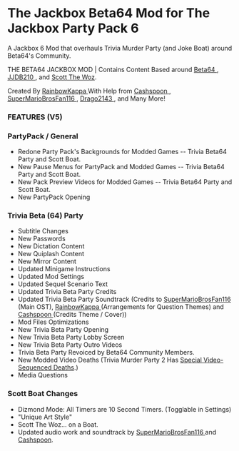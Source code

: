 # The Jackbox Beta64 Mod for The Jackbox Party Pack 6
A Jackbox 6 Mod that overhauls Trivia Murder Party (and Joke Boat) around Beta64's Community.

THE BETA64 JACKBOX MOD | Contains Content Based around [Beta64 ](https://www.twitch.tv/beta64) , [JJDB210 ](https://www.twitch.tv/jjdb210), and [Scott The Woz](https://www.youtube.com/scottthewoz).

Created By [RainbowKappa ](https://www.youtube.com/rainbowkappa) With Help from [Cashspoon ](https://www.youtube.com/channel/UCmEIenKMXfXL9CLx43zDwcA), [SuperMarioBrosFan116 ](https://cdn.discordapp.com/attachments/1017209328517787688/1128425732285136967/image.png), [Drago2143 ](https://www.youtube.com/channel/UC3Hn_HgWwfCX5nsUNtC8ltg), and Many More!

### FEATURES (V5)

### PartyPack / General 
 - Redone Party Pack's Backgrounds for Modded Games  -- Trivia Beta64 Party and Scott Boat.
 - New Pause Menus for PartyPack and Modded Games -- Trivia Beta64 Party and Scott Boat.
 - New Pack Preview Videos for Modded Games -- Trivia Beta64 Party and Scott Boat.
 - New PartyPack Opening

### Trivia Beta (64) Party 
 - Subtitle Changes
 - New Passwords
 - New Dictation Content
 - New Quiplash Content
 - New Mirror Content
 - Updated Minigame Instructions
 - Updated Mod Settings
 - Updated Sequel Scenario Text
 - Updated Trivia Beta Party Credits
 - Updated Trivia Beta Party Soundtrack (Credits to [SuperMarioBrosFan116 ](https://cdn.discordapp.com/attachments/1017209328517787688/1128425732285136967/image.png)(Main OST), [RainbowKappa ](https://cdn.discordapp.com/attachments/1112941584145731606/1129786477946093678/Screenshot_2023-07-15_094754.png)(Arrangements for Question Themes) and [Cashspoon ](https://www.youtube.com/channel/UCmEIenKMXfXL9CLx43zDwcA)(Credits Theme / Cover))
 - Mod Files Optimizations
 - New Trivia Beta Party Opening 
 - New Trivia Beta Party Lobby Screen
 - New Trivia Beta Party Outro Videos
 - Trivia Beta Party Revoiced by Beta64 Community Members.
 - New Modded Video Deaths (Trivia Murder Party 2 Has [Special Video-Sequenced Deaths](https://www.youtube.com/watch?v=7MfD7ezGLLQ&pp=ygUgdmlkZW8gZGVhdGhzIHRyaXZpYSBtdXJkZXIgcGFydHk%3D).)
 - Media Questions

### Scott Boat Changes
 - Dizmond Mode: All Timers are 10 Second Timers. (Togglable in Settings)
 - "Unique Art Style"
 - Scott The Woz... on a Boat.
 - Updated audio work and soundtrack by [SuperMarioBrosFan116 ](https://cdn.discordapp.com/attachments/1017209328517787688/1128425732285136967/image.png)and [Cashspoon](https://www.youtube.com/channel/UCmEIenKMXfXL9CLx43zDwcA).
